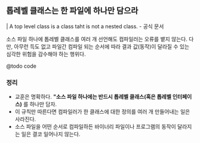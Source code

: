 ## 톱레벨 클래스는 한 파일에 하나만 담으라
| A top level class is a class taht is not a nested class. - 공식 문서

소스 파일 하나에 톱레벨 클래스를 여러 개 선언해도 컴파일러는 오류를 뱉지 않는다.
다만, 아무런 득도 없고 파일간 컴파일 되는 순서에 따라 결과 값(동작)이 달라질 수 있는 심각한 위험을 감수해야 하는 행위다.

@todo code

### 정리
* 교훈은 명확하다. **"소스 파일 하나에는 반드시 톱레벨 클래스(혹은 톱레벨 인터페이스)** 를 하나만 담자.
* 이 규칙만 따른다면 컴파일러가 한 클래스에 대한 정의를 여러 개 만들어내는 일은 사라진다.
* 소스 파일을 어떤 순서로 컴파일하든 바이너리 파일이나 프로그램의 동작이 달라지는 일은 결코 일어나지 않는다.
